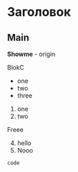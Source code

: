 # Заголовок

## Main
**Showme** - origin

BlokC
 * one
 * two
 * three

1. one
1. two


Freee

4. hello
1. Nooo


```
code
```